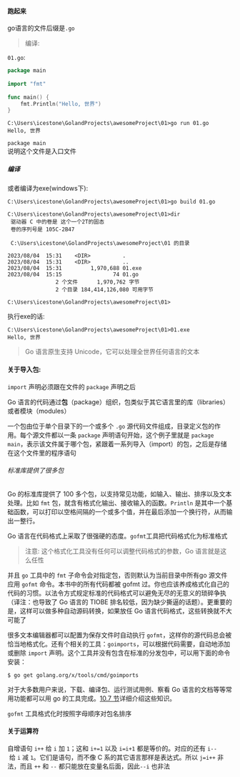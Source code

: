 #### 跑起来

go语言的文件后缀是`.go`
> 编译:

`01.go`:
```go
package main  
  
import "fmt"  
  
func main() {  
    fmt.Println("Hello, 世界")  
}
```

```shell
C:\Users\icestone\GolandProjects\awesomeProject\01>go run 01.go
Hello, 世界
```

`package main `  
说明这个文件是入口文件

##### 编译

或者编译为exe(windows下):
```shell
C:\Users\icestone\GolandProjects\awesomeProject\01>go build 01.go

C:\Users\icestone\GolandProjects\awesomeProject\01>dir
 驱动器 C 中的卷是 这个一个2T的固态
 卷的序列号是 105C-2B47

 C:\Users\icestone\GolandProjects\awesomeProject\01 的目录

2023/08/04  15:31    <DIR>          .
2023/08/04  15:31    <DIR>          ..
2023/08/04  15:31         1,970,688 01.exe
2023/08/04  15:15                74 01.go
               2 个文件      1,970,762 字节
               2 个目录 184,414,126,080 可用字节

C:\Users\icestone\GolandProjects\awesomeProject\01>
```
执行exe的话:
```shell
C:\Users\icestone\GolandProjects\awesomeProject\01>01.exe
Hello, 世界
```

> Go 语言原生支持 Unicode，它可以处理全世界任何语言的文本
#### 关于导入包:

`import` 声明必须跟在文件的 `package` 声明之后

Go 语言的代码通过**包**（package）组织，包类似于其它语言里的库（libraries）或者模块（modules）

一个包由位于单个目录下的一个或多个 `.go` 源代码文件组成，目录定义包的作用。每个源文件都以一条 `package` 声明语句开始，这个例子里就是 `package main`，表示该文件属于哪个包，紧跟着一系列导入（import）的包，之后是存储在这个文件里的程序语句

###### 标准库提供了很多包

Go 的标准库提供了 100 多个包，以支持常见功能，如输入、输出、排序以及文本处理。比如 `fmt` 包，就含有格式化输出、接收输入的函数。`Println` 是其中一个基础函数，可以打印以空格间隔的一个或多个值，并在最后添加一个换行符，从而输出一整行。


Go 语言在代码格式上采取了很强硬的态度。`gofmt`工具把代码格式化为标准格式

> 注意:
> 这个格式化工具没有任何可以调整代码格式的参数，Go 语言就是这么任性

并且 `go` 工具中的 `fmt` 子命令会对指定包，否则默认为当前目录中所有go 源文件应用 `gofmt` 命令。本书中的所有代码都被 gofmt 过。你也应该养成格式化自己的代码的习惯。以法令方式规定标准的代码格式可以避免无尽的无意义的琐碎争执（译注：也导致了 Go 语言的 TIOBE 排名较低，因为缺少撕逼的话题）。更重要的是，这样可以做多种自动源码转换，如果放任 Go 语言代码格式，这些转换就不大可能了

很多文本编辑器都可以配置为保存文件时自动执行 `gofmt`，这样你的源代码总会被恰当地格式化。还有个相关的工具：`goimports`，可以根据代码需要，自动地添加或删除 `import` 声明。这个工具并没有包含在标准的分发包中，可以用下面的命令安装：

``` shell
$ go get golang.org/x/tools/cmd/goimports
```

对于大多数用户来说，下载、编译包、运行测试用例、察看 Go 语言的文档等等常用功能都可以用 go 的工具完成。[10.7 节](https://gopl-zh.github.io/ch10/ch10-07.html)详细介绍这些知识。

`gofmt` 工具格式化时按照字母顺序对包名排序

#### 关于运算符

自增语句 `i++` 给 `i` 加 `1`；这和 `i+=1` 以及 `i=i+1` 都是等价的。对应的还有 `i--` 给 `i` 减 `1`。它们是语句，而不像 C 系的其它语言那样是表达式。所以 `j=i++` 非法，而且 `++` 和 `--` 都只能放在变量名后面，因此`--i` 也非法








